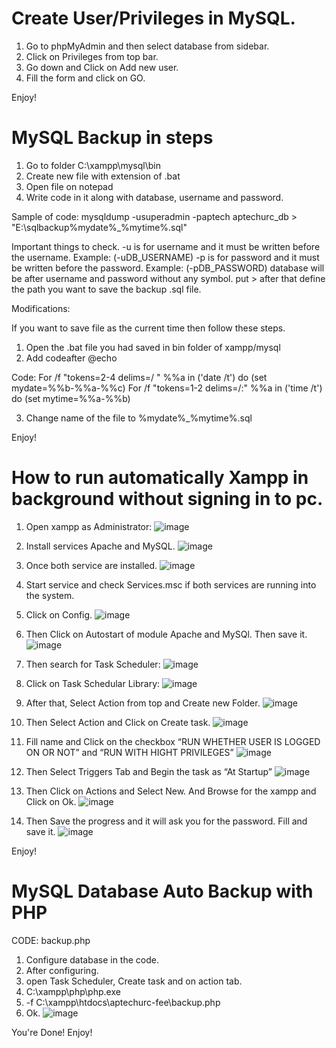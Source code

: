 # Create User/Privileges in MySQL.

1. Go to phpMyAdmin and then select database from sidebar.
2. Click on Privileges from top bar.
3. Go down and Click on Add new user. 
4. Fill the form and click on GO.

Enjoy!


# MySQL Backup in steps

1. Go to folder C:\xampp\mysql\bin
2. Create new file with extension of .bat
3. Open file on notepad 
4. Write code in it along with database, username and password. 

Sample of code: 
mysqldump -usuperadmin -paptech aptechurc_db > "E:\sqlbackup\%mydate%_%mytime%.sql"

Important things to check.
-u is for username and it must be written before the username. Example: (-uDB_USERNAME)
-p is for password and it must be written before the password. Example: (-pDB_PASSWORD)
database will be after username and password without any symbol. 
put > 
after that define the path you want to save the backup .sql file. 


Modifications:

If you want to save file as the current time then follow these steps.

1. Open the .bat file you had saved in bin folder of xampp/mysql
2. Add codeafter @echo 

Code:
For /f "tokens=2-4 delims=/ " %%a in ('date /t') do (set mydate=%%b-%%a-%%c)
For /f "tokens=1-2 delims=/:" %%a in ('time /t') do (set mytime=%%a-%%b)

3. Change name of the file to %mydate%_%mytime%.sql

Enjoy!



# How to run automatically Xampp in background without signing in to pc.

1. Open xampp as Administrator:
 ![image](https://user-images.githubusercontent.com/81623971/192119261-db1a6575-2684-4294-82e1-2b686f96966b.png)


2. Install services Apache and MySQL.
 ![image](https://user-images.githubusercontent.com/81623971/192119266-c68bac68-b124-420b-a0b8-17ed5f2a6941.png)


3. Once both service are installed. 
 ![image](https://user-images.githubusercontent.com/81623971/192119267-6bc37573-5f5c-4441-b0d7-8d830d1c84d0.png)


4. Start service and check Services.msc if both services are running into the system.

5. Click on Config.
 ![image](https://user-images.githubusercontent.com/81623971/192119272-45a5fa07-ba96-428f-b4a2-c1ee24636d0e.png)


6. Then Click on Autostart of module Apache and MySQl. Then save it.
![image](https://user-images.githubusercontent.com/81623971/192119275-28d28e43-e461-485c-8f32-f4c63fb885df.png)

 

7. Then search for Task Scheduler:
 ![image](https://user-images.githubusercontent.com/81623971/192119278-10919e51-f7d3-456a-9eab-4e6da73833c6.png)


8. Click on Task Schedular Library:
 ![image](https://user-images.githubusercontent.com/81623971/192119281-84f05d8f-0f65-4e4a-8362-a394302948ac.png)


9. After that, Select Action from top and Create new Folder. 
![image](https://user-images.githubusercontent.com/81623971/192119282-506eebfd-cf18-4495-97b8-bb86c8e55d61.png)

 

10. Then Select Action and Click on Create task.
 ![image](https://user-images.githubusercontent.com/81623971/192119287-8ba36503-df26-4fdc-8242-df5d6e7b127e.png)


11.  Fill name and Click on the checkbox “RUN WHETHER USER IS LOGGED ON OR NOT” and “RUN WITH HIGHT PRIVILEGES” 
![image](https://user-images.githubusercontent.com/81623971/192119294-0ebd448f-d76c-49f8-bff3-756c3c27f86b.png)


12. Then Select Triggers Tab and Begin the task as “At Startup”
![image](https://user-images.githubusercontent.com/81623971/192119297-cfb37544-246e-4960-ae80-23c83d2c264b.png)

 
13. Then Click on Actions and Select New. And Browse for the xampp and Click on Ok. 
![image](https://user-images.githubusercontent.com/81623971/192119303-7a5f8633-11ea-4f98-93c7-3dd8a0a9e2cd.png)

 

14. Then Save the progress and it will ask you for the password. 
Fill and save it.
 ![image](https://user-images.githubusercontent.com/81623971/192119306-8e2fa36d-59af-4f4b-b71a-137f8592eac7.png)



Enjoy!


# MySQL Database Auto Backup with PHP

CODE: backup.php

1. Configure database in the code. 
2. After configuring. 
3. open Task Scheduler, Create task and on action tab. 
4. C:\xampp\php\php.exe
5. -f C:\xampp\htdocs\aptechurc-fee\backup.php
6. Ok. 
![image](https://user-images.githubusercontent.com/81623971/192122615-8469cbeb-3233-4ec5-af77-0547f1006746.png)

You're Done! Enjoy!
